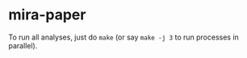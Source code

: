 # mira-paper
To run all analyses, just do `make` (or say `make -j 3` to run processes in parallel).
